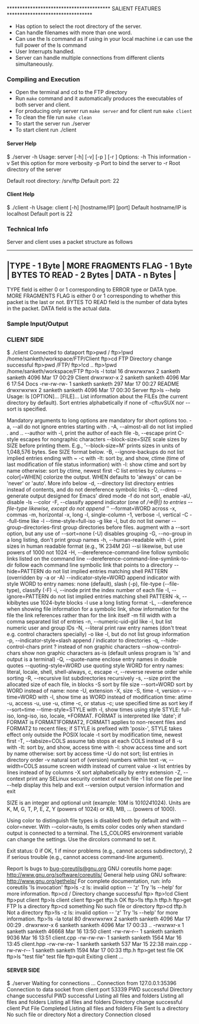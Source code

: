 **************************************** SALIENT FEATURES *********************************
* Has option to select the root directory of the server.
* Can handle filenames with more than one word.
* Can use the ls command as if using in your local machine i.e can use the full power of the ls command
* User Interrupts handled.
* Server can handle multiple connections from different clients simultaneously.

### Compiling and Execution
* Open the terminal and cd to the FTP directory
* Run `make` command and it automatically produces the executables of both server and client.
* For producing only server run `make server` and for client run `make client`
* To clean the file run `make clean`
* To start the server run ./server
* To start client run ./client

#### Server Help

$ ./server -h
Usage: server [-h] [-v] [-p <port>] [-r <root directory>]
Options:
-h  This information
-v  Set this option for more verbosity
-p  Port to bind the server to
-r  Root directory of the server

Default root directory: /srv/ftp
Default port: 22

#### Client Help

$ ./client -h
Usage: client [-h] [hostname/IP] [port]
Default hostname/IP is localhost
Default port is 22

### Technical Info

Server and client uses a packet structure as follows

------------------------------------------------------------------------------------------
|TYPE - 1 Byte | MORE FRAGMENTS FLAG - 1 Byte | BYTES TO READ - 2 Bytes | DATA - n Bytes |
------------------------------------------------------------------------------------------

TYPE field is either 0 or 1 corresponding to ERROR type or DATA type.
MORE FRAGMENTS FLAG is either 0 or 1 corresponding to whether this packet is the last or not.
BYTES TO READ field is the number of data bytes in the packet.
DATA field is the actual data. 


### Sample Input/Output

### CLIENT SIDE

  $ ./client 
  Connected to dataport 
  ftp>pwd
  /
  ftp>!pwd
  /home/sanketh/workspace/FTP/Client
  ftp>cd FTP
  Directory change successful
  ftp>pwd
  /FTP/
  ftp>!cd ..
  ftp>!pwd
  /home/sanketh/workspace/FTP
  ftp>ls -l
  total 16
  drwxrwxrwx 2 sanketh sanketh 4096 Mar 17 00:29 Client
  drwxrwxr-x 2 sanketh sanketh 4096 Mar  6 17:54 Docs
  -rw-rw-rw- 1 sanketh sanketh  297 Mar 17 00:27 README
  drwxrwxrwx 2 sanketh sanketh 4096 Mar 17 00:30 Server
  ftp>ls --help
  Usage: ls [OPTION]... [FILE]...
  List information about the FILEs (the current directory by default).
  Sort entries alphabetically if none of -cftuvSUX nor --sort is specified.

  Mandatory arguments to long options are mandatory for short options too.
    -a, --all                  do not ignore entries starting with .
    -A, --almost-all           do not list implied . and ..
        --author               with -l, print the author of each file
    -b, --escape               print C-style escapes for nongraphic characters
        --block-size=SIZE      scale sizes by SIZE before printing them.  E.g.,
                                 '--block-size=M' prints sizes in units of
                                 1,048,576 bytes.  See SIZE format below.
    -B, --ignore-backups       do not list implied entries ending with ~
    -c                         with -lt: sort by, and show, ctime (time of last
                                 modification of file status information)
                                 with -l: show ctime and sort by name
                                 otherwise: sort by ctime, newest first
    -C                         list entries by columns
        --color[=WHEN]         colorize the output.  WHEN defaults to 'always'
                                 or can be 'never' or 'auto'.  More info below
    -d, --directory            list directory entries instead of contents,
                                 and do not dereference symbolic links
    -D, --dired                generate output designed for Emacs' dired mode
    -f                         do not sort, enable -aU, disable -ls --color
    -F, --classify             append indicator (one of */=>@|) to entries
        --file-type            likewise, except do not append '*'
        --format=WORD          across -x, commas -m, horizontal -x, long -l,
                                 single-column -1, verbose -l, vertical -C
        --full-time            like -l --time-style=full-iso
    -g                         like -l, but do not list owner
        --group-directories-first
                               group directories before files.
                                 augment with a --sort option, but any
                                 use of --sort=none (-U) disables grouping
    -G, --no-group             in a long listing, don't print group names
    -h, --human-readable       with -l, print sizes in human readable format
                                 (e.g., 1K 234M 2G)
        --si                   likewise, but use powers of 1000 not 1024
    -H, --dereference-command-line
                               follow symbolic links listed on the command line
        --dereference-command-line-symlink-to-dir
                               follow each command line symbolic link
                               that points to a directory
        --hide=PATTERN         do not list implied entries matching shell PATTERN
                                 (overridden by -a or -A)
        --indicator-style=WORD  append indicator with style WORD to entry names:
                                 none (default), slash (-p),
                                 file-type (--file-type), classify (-F)
    -i, --inode                print the index number of each file
    -I, --ignore=PATTERN       do not list implied entries matching shell PATTERN
    -k, --kibibytes            use 1024-byte blocks
    -l                         use a long listing format
    -L, --dereference          when showing file information for a symbolic
                                 link, show information for the file the link
                                 references rather than for the link itself
    -m                         fill width with a comma separated list of entries
    -n, --numeric-uid-gid      like -l, but list numeric user and group IDs
    -N, --literal              print raw entry names (don't treat e.g. control
                                 characters specially)
    -o                         like -l, but do not list group information
    -p, --indicator-style=slash
                               append / indicator to directories
    -q, --hide-control-chars   print ? instead of non graphic characters
        --show-control-chars   show non graphic characters as-is (default
                               unless program is 'ls' and output is a terminal)
    -Q, --quote-name           enclose entry names in double quotes
        --quoting-style=WORD   use quoting style WORD for entry names:
                                 literal, locale, shell, shell-always, c, escape
    -r, --reverse              reverse order while sorting
    -R, --recursive            list subdirectories recursively
    -s, --size                 print the allocated size of each file, in blocks
    -S                         sort by file size
        --sort=WORD            sort by WORD instead of name: none -U,
                               extension -X, size -S, time -t, version -v
        --time=WORD            with -l, show time as WORD instead of modification
                               time: atime -u, access -u, use -u, ctime -c,
                               or status -c; use specified time as sort key
                               if --sort=time
        --time-style=STYLE     with -l, show times using style STYLE:
                               full-iso, long-iso, iso, locale, +FORMAT.
                               FORMAT is interpreted like 'date'; if FORMAT is
                               FORMAT1<newline>FORMAT2, FORMAT1 applies to
                               non-recent files and FORMAT2 to recent files;
                               if STYLE is prefixed with 'posix-', STYLE
                               takes effect only outside the POSIX locale
    -t                         sort by modification time, newest first
    -T, --tabsize=COLS         assume tab stops at each COLS instead of 8
    -u                         with -lt: sort by, and show, access time
                                 with -l: show access time and sort by name
                                 otherwise: sort by access time
    -U                         do not sort; list entries in directory order
    -v                         natural sort of (version) numbers within text
    -w, --width=COLS           assume screen width instead of current value
    -x                         list entries by lines instead of by columns
    -X                         sort alphabetically by entry extension
    -Z, --context              print any SELinux security context of each file
    -1                         list one file per line
        --help     display this help and exit
        --version  output version information and exit

  SIZE is an integer and optional unit (example: 10M is 10*1024*1024).  Units
  are K, M, G, T, P, E, Z, Y (powers of 1024) or KB, MB, ... (powers of 1000).

  Using color to distinguish file types is disabled both by default and
  with --color=never.  With --color=auto, ls emits color codes only when
  standard output is connected to a terminal.  The LS_COLORS environment
  variable can change the settings.  Use the dircolors command to set it.

  Exit status:
   0  if OK,
   1  if minor problems (e.g., cannot access subdirectory),
   2  if serious trouble (e.g., cannot access command-line argument).

  Report ls bugs to bug-coreutils@gnu.org
  GNU coreutils home page: <http://www.gnu.org/software/coreutils/>
  General help using GNU software: <http://www.gnu.org/gethelp/>
  For complete documentation, run: info coreutils 'ls invocation'
  ftp>ls -z
  ls: invalid option -- 'z'
  Try 'ls --help' for more information.
  ftp>cd /
  Directory change successful
  ftp>
  ftp>!cd Client
  ftp>put client
  ftp>ls client
  client
  ftp>get tftp.h
  OK
  ftp>!ls tftp.h
  tftp.h
  ftp>get FTP
  Is a directory
  ftp>cd something
  No such file or directory
  ftp>cd tftp.h
  Not a directory
  ftp>!ls -z
  ls: invalid option -- 'z'
  Try 'ls --help' for more information.
  ftp>!ls -la
  total 80
  drwxrwxrwx 2 sanketh sanketh  4096 Mar 17 00:29 .
  drwxrwxr-x 6 sanketh sanketh  4096 Mar 17 00:33 ..
  -rwxrwxr-x 1 sanketh sanketh 46668 Mar 16 13:50 client
  -rw-rw-r-- 1 sanketh sanketh  9036 Mar 16 13:51 client.cpp
  -rw-rw-rw- 1 sanketh sanketh  1564 Mar 16 13:45 client.hpp
  -rw-rw-rw- 1 sanketh sanketh   537 Mar 15 22:38 main.cpp
  -rw-rw-r-- 1 sanketh sanketh  1594 Mar 17 00:33 tftp.h
  ftp>get test file
  OK
  ftp>ls "test file"
  test file
  ftp>quit
  Exiting client ...

#### SERVER SIDE

  $ ./server 
  Waiting for connections ... 
  Connection from 127.0.0.1:35396
  Connection to data socket from client port 53339
  PWD successful
  Directory change successful
  PWD successful
  Listing all files and folders
  Listing all files and folders
  Listing all files and folders
  Directory change successful
  client
  Put File Completed
  Listing all files and folders
  File Sent
  Is a directory
  No such file or directory
  Not a directory
  Connection closed
